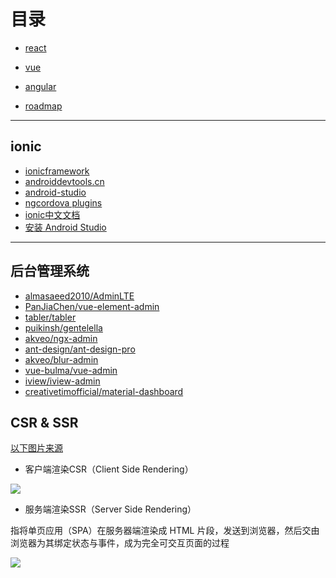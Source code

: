 # 目录

- [react](./react.md)

- [vue](./vue.md)

- [angular](./angular.md)

- [roadmap](./roadmap.md)

---

## ionic

- [ionicframework](https://ionicframework.com/)
- [androiddevtools.cn](http://www.androiddevtools.cn/)
- [android-studio](http://www.android-studio.org/index.php/component/content/category/88-download)
- [ngcordova plugins](http://ngcordova.com/docs/plugins/)
- [ionic中文文档](http://www.ionic.wang/js_doc-index.html)
- [安装 Android Studio](https://developer.android.google.cn/studio/install.html)

---


## 后台管理系统

- [almasaeed2010/AdminLTE](https://github.com/almasaeed2010/AdminLTE)
- [PanJiaChen/vue-element-admin](https://github.com/PanJiaChen/vue-element-admin)
- [tabler/tabler](https://github.com/tabler/tabler)
- [puikinsh/gentelella](https://github.com/puikinsh/gentelella)
- [akveo/ngx-admin](https://github.com/akveo/ngx-admin)
- [ant-design/ant-design-pro](https://github.com/ant-design/ant-design-pro)
- [akveo/blur-admin](https://github.com/akveo/blur-admin)
- [vue-bulma/vue-admin](https://github.com/vue-bulma/vue-admin)
- [iview/iview-admin](https://github.com/iview/iview-admin)
- [creativetimofficial/material-dashboard](https://github.com/creativetimofficial/material-dashboard)

## CSR & SSR

[以下图片来源](https://juejin.im/post/5def0816f265da33aa6aa7fe)

- 客户端渲染CSR（Client Side Rendering）

![](https://gitee.com/cxyz/imgbed/raw/img/img/Client-Side-Rendering.png)

- 服务端渲染SSR（Server Side Rendering）

指将单页应用（SPA）在服务器端渲染成 HTML 片段，发送到浏览器，然后交由浏览器为其绑定状态与事件，成为完全可交互页面的过程


![](https://gitee.com/cxyz/imgbed/raw/img/img/Server-Side-Rendering.jpeg)

